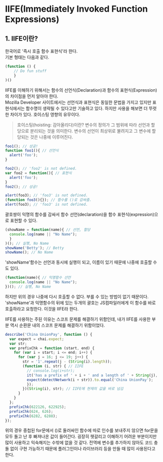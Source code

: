 # IIFE(Immediately Invoked Function Expressions)
## 1. IIFE이란?
한국어로 '즉시 호출 함수 표현식'라 한다. <br>
기본 형태는 다음과 같다.
``` javascript
(function () {
    // Do fun stuff
    }
)()
```
IIFE를 이해하기 위해서는 함수의 선언식(Declaration)과 함수의 표현식(Expression)의 차이점을 먼저 알아야 한다.<br>
Mozilla Developer 사이트에서는 선언식과 표현식은 동일한 문법을 가지고 있지만 표현식에서는 함수명이 생략될 수 있다고만 기술하고 있다. 하지만 사용을 해보면 더 뚜렷한 차이가 있다. 호이스팅 영향의 유무이다.

>호이스팅(hoisting: 감아올리다)이란?
>변수의 정의가 그 범위에 따라 선언과 할당으로 분리되는 것을 의미한다. 변수의 선언이 최상위로 불려지고 그 변수에 할당되는 것은 나중에 이루어진다.

``` javascript
foo1(); // 성공!
function foo1(){ // 선언식
  alert('foo');
}

foo2(); // 'foo2' is not defined.
var foo2 = function(){ // 표현식
  alert('foo');
}
foo2(); // 성공!

alert(foo3); // 'foo3' is not defined.
(function foo3(){}); // 함수를 ()로 감싸줌.
alert(foo3); // 'foo3' is not defined.
```

괄호쌍이 익명의 함수를 감싸서 함수 선언(declaration)을 함수 표현식(expression)으로 표현할 수 있다.
``` javascript
(showName = function(name){ // 선언, 할당
  console.log(name || "No Name");
  }
)(); // 실행, No Name
showName('Betty'); // Betty
showName(); // No Name
```
'showName'함수는 선언과 동시에 실행이 되고, 이름이 있기 때문에 나중에 호출할 수도 있다.
``` javascript
(function(name){ // 익명함수 선언
  console.log(name || "No Name");
})(); // 실행, No Name
```
하지만 위의 경우 나중에 다시 호출할 수 없다. 부를 수 있는 방법이 없기 때문이다.
'showName'과 익명함수의 뒤에 있는 두개의 괄호는 JS컴파일러에게 이 함수를 바로 호출하라고 요청한다. 이것을 IIFE라 한다.

IIFE를 사용하는 주된 이유는 스코프 문제를 해결하기 위함인데, 내가 IIFE를 사용한 부분 역시 순환문 내의 스코프 문제를 해결하기 위함이었다.
``` javascript
describe('China UnionPay', function () {
  var expect = chai.expect;
  var str;
  var prefixChk = function (start, end) {
    for (var i = start; i <= end; i++) {
      for (var j = 16; j <= 19; j++) {
        str = '1'.repeat(j - (String(i).length));
        (function (i, str) { // IIFE
          // console.log(i+str);
          it('has a prefix of ' + i + ' and a length of ' + String(j), function () {
          expect(detectNetwork(i + str)).to.equal('China UnionPay');
          });
        })(String(i), str); // IIFE에 현재의 값을 바로 넘김
      }
    }
  };
  prefixChk(622126, 622925);
  prefixChk(624, 626);
  prefixChk(6282, 6288);
});
```
위의 경우 중첩된 for문에서 ()로 둘러싸인 함수에 따로 인수를 보내주지 않으면 for문을 모두 돌고 난 후 빠져나온 값이 들어간다. 굉장히 헷갈리고 이해하기 어려운 부분이지만 많이 사용하고 익숙해지는 수밖에 없을 것 같다.
전역에 변수를 추가하지 않아도 코드 충돌 없이 구현 가능하기 때문에 플러그인이나 라이브러리 등을 만들 때 많이 사용된다고 한다.
